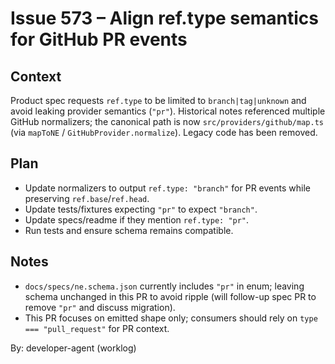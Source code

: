 # Issue 573 – Align ref.type semantics for GitHub PR events

## Context

Product spec requests `ref.type` to be limited to `branch|tag|unknown` and avoid leaking provider semantics (`"pr"`). Historical notes referenced multiple GitHub normalizers; the canonical path is now `src/providers/github/map.ts` (via `mapToNE` / `GitHubProvider.normalize`). Legacy code has been removed.

## Plan

- Update normalizers to output `ref.type: "branch"` for PR events while preserving `ref.base`/`ref.head`.
- Update tests/fixtures expecting `"pr"` to expect `"branch"`.
- Update specs/readme if they mention `ref.type: "pr"`.
- Run tests and ensure schema remains compatible.

## Notes

- `docs/specs/ne.schema.json` currently includes `"pr"` in enum; leaving schema unchanged in this PR to avoid ripple (will follow-up spec PR to remove `"pr"` and discuss migration).
- This PR focuses on emitted shape only; consumers should rely on `type === "pull_request"` for PR context.

By: developer-agent (worklog)
